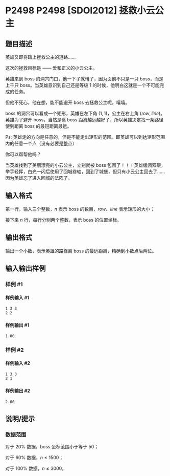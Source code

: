 # P2498 P2498 [SDOI2012] 拯救小云公主

## 题目描述

英雄又即将踏上拯救公主的道路……

这次的拯救目标是 —— 爱和正义的小云公主。

英雄来到 boss 的洞穴门口，他一下子就懵了，因为面前不只是一只 boss，而是上千只 boss。当英雄意识到自己还是等级 $1$ 的时候，他明白这就是一个不可能完成的任务。

但他不死心，他在想，能不能避开 boss 去拯救公主呢，嘻嘻。

boss 的洞穴可以看成一个矩形，英雄在左下角 $(1,1)$，公主在右上角 $(row,line)$。英雄为了避开 boss，当然是离 boss 距离越远越好了，所以英雄决定找一条路径使到距离 boss 的最短距离最远。

Ps: 英雄走的方向是任意的，但是不能走出矩形的范围。即英雄可以到达矩形范围内的任意一个点（没有必要是整点）

你可以帮帮他吗？

当英雄找到了美丽漂亮的小云公主，立刻就被 boss 包围了！！！英雄缓闭双眼，举手轻挥，白光一闪后使用了回城卷轴，回到了城堡，但只有小云公主回去了……因为英雄忘了进入回城的法阵了。

## 输入格式

第一行，输入三个整数，$n$ 表示 boss 的数目，$row$、$line$ 表示矩形的大小；

接下来 $n$ 行，每行分别两个整数，表示 boss 的位置坐标。

## 输出格式

输出一个小数，表示英雄的路径离 boss 的最远距离，精确到小数点后两位。

## 输入输出样例

### 样例 #1

#### 样例输入 #1

```
1 3 3
2 2
```

#### 样例输出 #1

```
1.00
```

### 样例 #2

#### 样例输入 #2

```
1 3 3
3 1
```

#### 样例输出 #2

```
2.00
```

## 说明/提示

### 数据范围

对于 $20\%$ 数据，boss 坐标范围小于等于 $50$；

对于 $60\%$ 数据，$n \leq 1500$；

对于 $100\%$ 数据，$n \leq 3000$。
